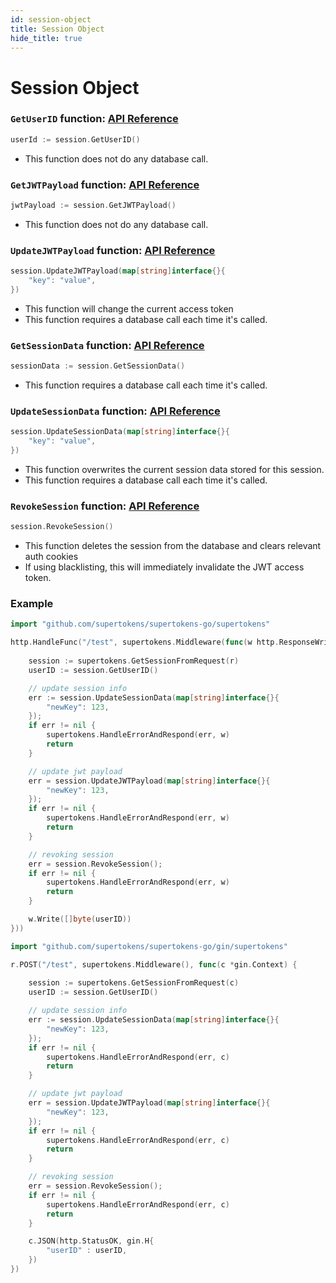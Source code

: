 ```yaml
---
id: session-object
title: Session Object
hide_title: true
---
```


# Session Object

### `GetUserID` function: [API Reference](../api-reference/session-object/get-user-id)
```go
userId := session.GetUserID()
```
- This function does not do any database call.

### `GetJWTPayload` function: [API Reference](../api-reference/session-object/get-jwt-payload)
```go
jwtPayload := session.GetJWTPayload()
```
- This function does not do any database call.

### `UpdateJWTPayload` function: [API Reference](../api-reference/session-object/update-jwt-payload)
```go
session.UpdateJWTPayload(map[string]interface{}{
    "key": "value",
})
```
- This function will change the current access token
- This function requires a database call each time it's called.

### `GetSessionData` function: [API Reference](../api-reference/session-object/get-session-data)
```go
sessionData := session.GetSessionData()
```
- This function requires a database call each time it's called.

### `UpdateSessionData` function: [API Reference](../api-reference/session-object/update-session-data)
```go
session.UpdateSessionData(map[string]interface{}{
    "key": "value",
})
```
- This function overwrites the current session data stored for this session.
- This function requires a database call each time it's called.

### `RevokeSession` function: [API Reference](../api-reference/session-object/revoke-session)
```go
session.RevokeSession()
```
- This function deletes the session from the database and clears relevant auth cookies
- If using blacklisting, this will immediately invalidate the JWT access token.


<div class="divider"></div>

### Example

<!--DOCUSAURUS_CODE_TABS-->
<!--Mux or net/http-->
```go
import "github.com/supertokens/supertokens-go/supertokens"

http.HandleFunc("/test", supertokens.Middleware(func(w http.ResponseWriter, r *http.Request) {
    
    session := supertokens.GetSessionFromRequest(r)
    userID := session.GetUserID()

    // update session info
    err := session.UpdateSessionData(map[string]interface{}{
        "newKey": 123,
    });
    if err != nil {
        supertokens.HandleErrorAndRespond(err, w)
        return
    }

    // update jwt payload
    err = session.UpdateJWTPayload(map[string]interface{}{
        "newKey": 123,
    });
    if err != nil {
        supertokens.HandleErrorAndRespond(err, w)
        return
    }

    // revoking session
    err = session.RevokeSession();
    if err != nil {
        supertokens.HandleErrorAndRespond(err, w)
        return
    }

    w.Write([]byte(userID))
}))
```
<!--Gin-->
```go
import "github.com/supertokens/supertokens-go/gin/supertokens"

r.POST("/test", supertokens.Middleware(), func(c *gin.Context) {
    
    session := supertokens.GetSessionFromRequest(c)
    userID := session.GetUserID()

    // update session info
    err := session.UpdateSessionData(map[string]interface{}{
        "newKey": 123,
    });
    if err != nil {
        supertokens.HandleErrorAndRespond(err, c)
        return
    }

    // update jwt payload
    err = session.UpdateJWTPayload(map[string]interface{}{
        "newKey": 123,
    });
    if err != nil {
        supertokens.HandleErrorAndRespond(err, c)
        return
    }

    // revoking session
    err = session.RevokeSession();
    if err != nil {
        supertokens.HandleErrorAndRespond(err, c)
        return
    }

    c.JSON(http.StatusOK, gin.H{ 
        "userID" : userID, 
    })
})
```
<!--END_DOCUSAURUS_CODE_TABS-->